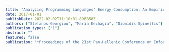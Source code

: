 ```yaml
---
title: "Analyzing Programming Languages' Energy Consumption: An Empirical Study"
date: 2017-01-01
publishDate: 2022-02-02T11:10:01.896858Z
authors: ["Stefanos Georgiou", "Maria Kechagia", "Diomidis Spinellis"]
publication_types: ["1"]
abstract: ""
featured: false
publication: "*Proceedings of the 21st Pan-Hellenic Conference on Informatics*"
---
```


